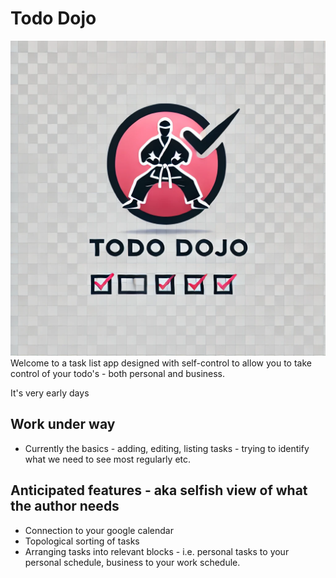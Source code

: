 # Todo Dojo
![Todo Dojo banner header showing a martial artist and ticked list](Todo_Dojo_logo_with_text.png)
Welcome to a task list app designed with self-control to allow you to take control of your todo's - both personal and business.

It's very early days

## Work under way
* Currently the basics - adding, editing, listing tasks - trying to identify what we need to see most regularly etc.

## Anticipated features - aka selfish view of what the author needs
* Connection to your google calendar
* Topological sorting of tasks
* Arranging tasks into relevant blocks - i.e. personal tasks to your personal schedule, business to your work schedule.
